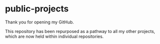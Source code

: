 # public-projects
Thank you for opening my GitHub. 

This repository has been repurposed as a pathway to all my other projects, which are now held within individual repositories.

